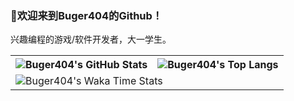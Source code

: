 ### 🌈欢迎来到Buger404的Github！

兴趣编程的游戏/软件开发者，大一学生。

<table>
  <tr>
    <th>
      <img alt="Buger404's GitHub Stats" src="https://github-readme-stats.vercel.app/api?username=buger404&show_icons=true&custom_title=Status🐱&count_private=true&include_all_commits=true&hide_border=true&layout=compact" align="center" />
    </th>
    <th>
      <img alt="Buger404's Top Langs" src="https://github-readme-stats.vercel.app/api/top-langs/?username=buger404&layout=compact&hide_border=true&langs_count=8&custom_title=Top%20Languages%20💻" align="center" /> 
    </th>
  </tr>
    <tr>
    <td colspan=2>
      <img alt="Buger404's Waka Time Stats" src="https://github-readme-stats.vercel.app/api/wakatime?username=buger404&hide_border=true&layout=compact&custom_title=Touch%20Fish%20🐟&theme=transparent" align="center" />
    </td>
  </tr>
</table>

